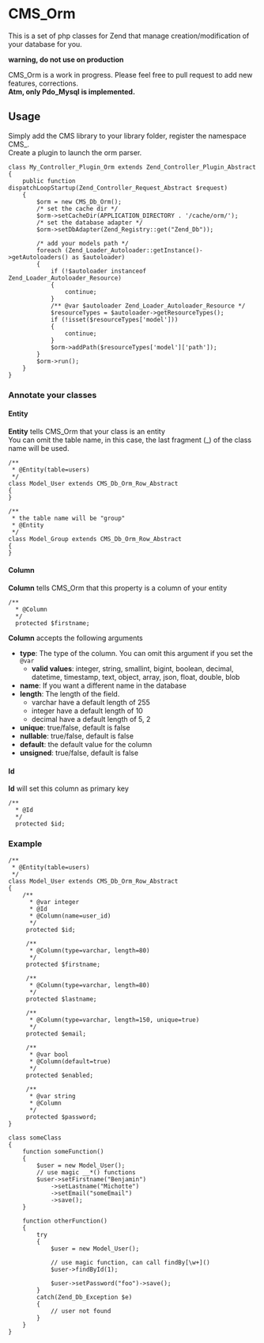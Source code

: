 # CMS_Orm #

This is a set of php classes for Zend that manage creation/modification of your database for you.

__warning, do not use on production__

CMS_Orm is a work in progress. Please feel free to pull request to add new features, corrections.  
__Atm, only Pdo_Mysql is implemented.__  

## Usage ##

Simply add the CMS library to your library folder, register the namespace CMS_.  
Create a plugin to launch the orm parser. 

```
class My_Controller_Plugin_Orm extends Zend_Controller_Plugin_Abstract
{
    public function dispatchLoopStartup(Zend_Controller_Request_Abstract $request)
    {
        $orm = new CMS_Db_Orm();
        /* set the cache dir */
        $orm->setCacheDir(APPLICATION_DIRECTORY . '/cache/orm/');
        /* set the database adapter */
        $orm->setDbAdapter(Zend_Registry::get("Zend_Db"));

        /* add your models path */
        foreach (Zend_Loader_Autoloader::getInstance()->getAutoloaders() as $autoloader)
        {
            if (!$autoloader instanceof Zend_Loader_Autoloader_Resource)
            {
                continue;
            }
            /** @var $autoloader Zend_Loader_Autoloader_Resource */
            $resourceTypes = $autoloader->getResourceTypes();
            if (!isset($resourceTypes['model']))
            {
                continue;
            }
            $orm->addPath($resourceTypes['model']['path']);
        }
        $orm->run();
    }
}
```

### Annotate your classes ###

#### Entity ####
__Entity__ tells CMS_Orm that your class is an entity  
You can omit the table name, in this case, the last fragment (_) of the class name will be used.
```
/**
 * @Entity(table=users)
 */
class Model_User extends CMS_Db_Orm_Row_Abstract
{
}

/**
 * the table name will be "group"
 * @Entity
 */
class Model_Group extends CMS_Db_Orm_Row_Abstract
{
}

```

#### Column ####
__Column__ tells CMS_Orm that this property is a column of your entity
```
/**
  * @Column
  */    
  protected $firstname;
```

__Column__ accepts the following arguments
* __type__: The type of the column. You can omit this argument if you set the ```@var``` 
  * __valid values__: integer, string, smallint, bigint, boolean, decimal, datetime, timestamp, text, object, array, json, float, double, blob
* __name__: If you want a different name in the database
* __length__: The length of the field. 
  * varchar have a default length of 255
  * integer have a default length of 10
  * decimal have a default length of 5, 2
* __unique__: true/false, default is false
* __nullable__: true/false, default is false
* __default__: the default value for the column
* __unsigned__: true/false, default is false

#### Id ####
__Id__ will set this column as primary key
```
/**
  * @Id
  */    
  protected $id;
```

### Example ###
```
/**
 * @Entity(table=users)
 */
class Model_User extends CMS_Db_Orm_Row_Abstract
{
    /**
      * @var integer
      * @Id
      * @Column(name=user_id)
      */
     protected $id;

     /**
      * @Column(type=varchar, length=80)
      */
     protected $firstname;

     /**
      * @Column(type=varchar, length=80)
      */
     protected $lastname;

     /**
      * @Column(type=varchar, length=150, unique=true)
      */
     protected $email;

     /**
      * @var bool
      * @Column(default=true)
      */
     protected $enabled;

     /**
      * @var string
      * @Column
      */
     protected $password;
}

class someClass
{
    function someFunction()
    {
        $user = new Model_User();
        // use magic __*() functions
        $user->setFirstname("Benjamin")
            ->setLastname("Michotte")
            ->setEmail("someEmail")
            ->save();        
    }
    
    function otherFunction()
    {
        try
        {
            $user = new Model_User();
            
            // use magic function, can call findBy[\w+]()
            $user->findById(1);
            
            $user->setPassword("foo")->save();
        }
        catch(Zend_Db_Exception $e)
        {
            // user not found
        }
    }
}
```
